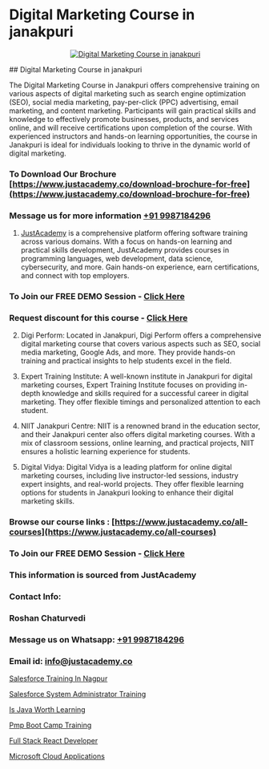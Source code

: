 # Digital Marketing Course in janakpuri

<p align="center">
  <a href="https://justacademy.co/course-detail/digital-marketing">
    <img src="https://justacademy.co/storage2/course_image/1676636720_course_image.webp" alt="Digital Marketing Course in janakpuri">
  </a>
</p>
## Digital Marketing Course in janakpuri

The Digital Marketing Course in Janakpuri offers comprehensive training on various aspects of digital marketing such as search engine optimization (SEO), social media marketing, pay-per-click (PPC) advertising, email marketing, and content marketing. Participants will gain practical skills and knowledge to effectively promote businesses, products, and services online, and will receive certifications upon completion of the course. With experienced instructors and hands-on learning opportunities, the course in Janakpuri is ideal for individuals looking to thrive in the dynamic world of digital marketing.
### To Download Our Brochure [https://www.justacademy.co/download-brochure-for-free](https://www.justacademy.co/download-brochure-for-free)
### Message us for more information [+91 9987184296](https://api.whatsapp.com/send?phone=919987184296)

1) [JustAcademy](https://justacademy.co) is a comprehensive platform offering software training across various domains. With a focus on hands-on learning and practical skills development, JustAcademy provides courses in programming languages, web development, data science, cybersecurity, and more. Gain hands-on experience, earn certifications, and connect with top employers.

### To Join our FREE DEMO Session - [Click Here](https://www.justacademy.co/register-for-course-demo/)
### Request discount for this course - [Click Here](https://justacademy.co/contact-us/)

2) Digi Perform: Located in Janakpuri, Digi Perform offers a comprehensive digital marketing course that covers various aspects such as SEO, social media marketing, Google Ads, and more. They provide hands-on training and practical insights to help students excel in the field.

3) Expert Training Institute: A well-known institute in Janakpuri for digital marketing courses, Expert Training Institute focuses on providing in-depth knowledge and skills required for a successful career in digital marketing. They offer flexible timings and personalized attention to each student.

4) NIIT Janakpuri Centre: NIIT is a renowned brand in the education sector, and their Janakpuri center also offers digital marketing courses. With a mix of classroom sessions, online learning, and practical projects, NIIT ensures a holistic learning experience for students.

5) Digital Vidya: Digital Vidya is a leading platform for online digital marketing courses, including live instructor-led sessions, industry expert insights, and real-world projects. They offer flexible learning options for students in Janakpuri looking to enhance their digital marketing skills.

### Browse our course links : [https://www.justacademy.co/all-courses](https://www.justacademy.co/all-courses) 
### To Join our FREE DEMO Session - [Click Here](https://www.justacademy.co/register-for-course-demo)


### This information is sourced from JustAcademy
### Contact Info:
### Roshan Chaturvedi
### Message us on Whatsapp: [+91 9987184296](https://api.whatsapp.com/send?phone=919987184296)
### Email id: [info@justacademy.co](mailto:info@justacademy.co)
                
[Salesforce Training In Nagpur](https://www.linkedin.com/pulse/salesforce-training-nagpur-justacademy-bristol-wgkpe?trackingId=dDnF6g0r6WPQ0PsxE7g3xg%3D%3D&lipi=urn%3Ali%3Apage%3Ad_flagship3_company_admin%3BuQw2P2SXTeivwplSXi08Jg%3D%3D)

[Salesforce System Administrator Training](https://www.linkedin.com/pulse/salesforce-system-administrator-training-justacademy-liverpool-3mv7f?trackingId=0jwr0MIX2HzV6Y590NS24Q%3D%3D&lipi=urn%3Ali%3Apage%3Ad_flagship3_company_admin%3B%2B7NXH4oxSQ2PhivsxtvsGw%3D%3D)

[Is Java Worth Learning](https://medium.com/@AkashSingh2052/is-java-worth-learning-a35d1e323ba4)

[Pmp Boot Camp Training](https://medium.com/@mistersumit961/pmp-boot-camp-training-d735ed6f2c4b)

[Full Stack React Developer](https://justacademyin.github.io/justacademy/full-stack-react-developer)

[Microsoft Cloud Applications](https://justacademyin.github.io/justacademy/microsoft-cloud-applications)

